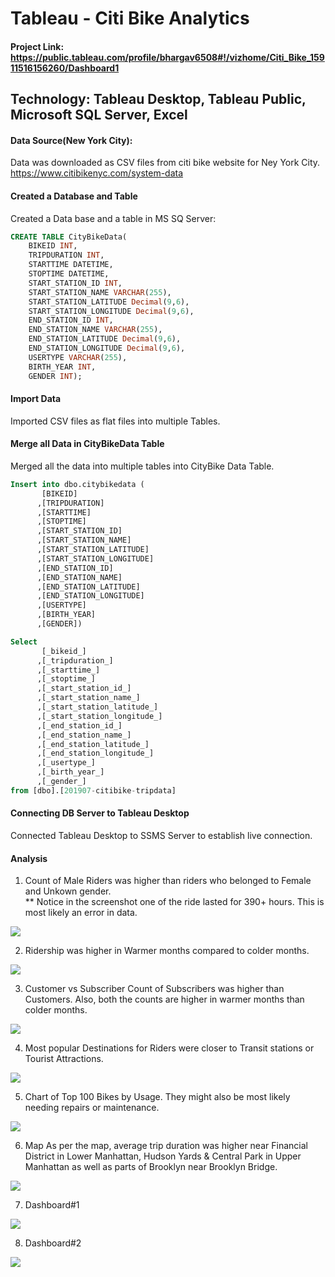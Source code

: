 # Tableau - Citi Bike Analytics

#### Project Link: https://public.tableau.com/profile/bhargav6508#!/vizhome/Citi_Bike_15911516156260/Dashboard1

## Technology: Tableau Desktop, Tableau Public, Microsoft SQL Server, Excel

#### Data Source(New York City): 
Data was downloaded as CSV files from citi bike website for Ney York City.
https://www.citibikenyc.com/system-data

#### Created a Database and Table
Created a Data base and a table in MS SQ Server:

```sql
CREATE TABLE CityBikeData(
	BIKEID INT,
	TRIPDURATION INT,	
	STARTTIME DATETIME,
	STOPTIME DATETIME,
	START_STATION_ID INT,
	START_STATION_NAME VARCHAR(255),
	START_STATION_LATITUDE Decimal(9,6),
	START_STATION_LONGITUDE Decimal(9,6),
	END_STATION_ID INT,
	END_STATION_NAME VARCHAR(255),
	END_STATION_LATITUDE Decimal(9,6),
	END_STATION_LONGITUDE Decimal(9,6),
	USERTYPE VARCHAR(255),
	BIRTH_YEAR INT, 
	GENDER INT);
  ```

#### Import Data
Imported CSV files as flat files into multiple Tables.

#### Merge all Data in CityBikeData Table
Merged all the data into multiple tables into CityBike Data Table.

```sql
Insert into dbo.citybikedata (
       [BIKEID]
      ,[TRIPDURATION]
      ,[STARTTIME]
      ,[STOPTIME]
      ,[START_STATION_ID]
      ,[START_STATION_NAME]
      ,[START_STATION_LATITUDE]
      ,[START_STATION_LONGITUDE]
      ,[END_STATION_ID]
      ,[END_STATION_NAME]
      ,[END_STATION_LATITUDE]
      ,[END_STATION_LONGITUDE]
      ,[USERTYPE]
      ,[BIRTH_YEAR]
      ,[GENDER])

Select 
       [_bikeid_]
      ,[_tripduration_]
      ,[_starttime_]
      ,[_stoptime_]
      ,[_start_station_id_]
      ,[_start_station_name_]
      ,[_start_station_latitude_]
      ,[_start_station_longitude_]
      ,[_end_station_id_]
      ,[_end_station_name_]
      ,[_end_station_latitude_]
      ,[_end_station_longitude_]
      ,[_usertype_]
      ,[_birth_year_]
      ,[_gender_]
from [dbo].[201907-citibike-tripdata]
```
#### Connecting DB Server to Tableau Desktop
Connected Tableau Desktop to SSMS Server to establish live connection.

#### Analysis

1. Count of Male Riders was higher than riders who belonged to Female and Unkown gender.  
** Notice in the screenshot one of the ride lasted for 390+ hours. This is most likely an error in data.

![](Images/Sum_of_Trip_Duration_By_Birth_Year_and_Gender.JPG)

2. Ridership was higher in Warmer months compared to colder months.

![](Images/Total_Ridership_By_Date.JPG)

3. Customer vs Subscriber
Count of Subscribers was higher than Customers. Also, both the counts are higher in warmer months than colder months.

![](Images/Customer_vs_Subscriber.JPG)

4. Most popular Destinations for Riders were closer to Transit stations or Tourist Attractions.

![](Images/Top_10_Stations_to_End_the_Journey.JPG)

5. Chart of Top 100 Bikes by Usage. They might also be most likely needing repairs or maintenance.

![](Images/Top_100_Bikes_By_Usage_or_May_Need_Repair.JPG)

6. Map
As per the map, average trip duration was higher  near Financial District in Lower Manhattan, Hudson Yards & Central Park in Upper Manhattan as well as parts of Brooklyn near Brooklyn Bridge.

![](Images/Map.JPG)

7. Dashboard#1

![](Images/Dashboard_1.JPG)

8. Dashboard#2

![](Images/Dashboard_2.JPG)

